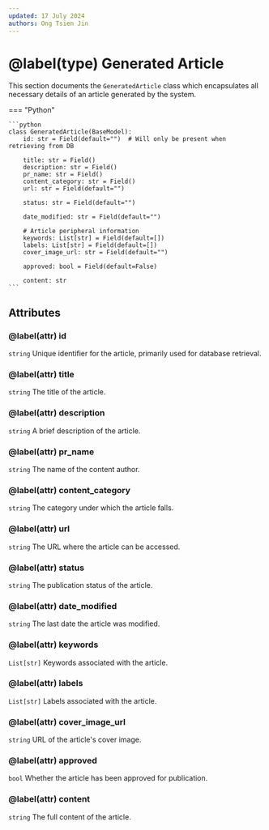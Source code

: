 ```yaml
---
updated: 17 July 2024
authors: Ong Tsien Jin
---
```


# @label(type) Generated Article

This section documents the `GeneratedArticle` class which encapsulates all necessary details of an article generated by the system.

=== "Python"

    ```python
    class GeneratedArticle(BaseModel):
        id: str = Field(default="")  # Will only be present when retrieving from DB

        title: str = Field()
        description: str = Field()
        pr_name: str = Field()
        content_category: str = Field()
        url: str = Field(default="")

        status: str = Field(default="")

        date_modified: str = Field(default="")

        # Article peripheral information
        keywords: List[str] = Field(default=[])
        labels: List[str] = Field(default=[])
        cover_image_url: str = Field(default="")

        approved: bool = Field(default=False)

        content: str
    ```

## Attributes

### @label(attr) id

`string` Unique identifier for the article, primarily used for database retrieval.

### @label(attr) title

`string` The title of the article.

### @label(attr) description

`string` A brief description of the article.

### @label(attr) pr_name

`string` The name of the content author.

### @label(attr) content_category

`string` The category under which the article falls.

### @label(attr) url

`string` The URL where the article can be accessed.

### @label(attr) status

`string` The publication status of the article.

### @label(attr) date_modified

`string` The last date the article was modified.

### @label(attr) keywords

`List[str]` Keywords associated with the article.

### @label(attr) labels

`List[str]` Labels associated with the article.

### @label(attr) cover_image_url

`string` URL of the article's cover image.

### @label(attr) approved

`bool` Whether the article has been approved for publication.

### @label(attr) content

`string` The full content of the article.
